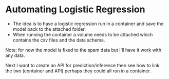 # Automating Logistic Regression
* The idea is to have a logistic regression run in a container and save the model back to the attached folder.   
* When running the container a volume needs to be attached which contains the csv files and the data schema.    

Note: for now the model is fixed to the spam data but I'll have it work with any data.  

Next I want to create an API for prediction/inference then see how to link the two (container and API) perhaps they could all run in a container.   

